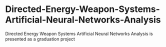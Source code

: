 # Directed-Energy-Weapon-Systems-Artificial-Neural-Networks-Analysis
Directed Energy Weapon Systems Artificial Neural Networks Analysis is presented as a graduation project
